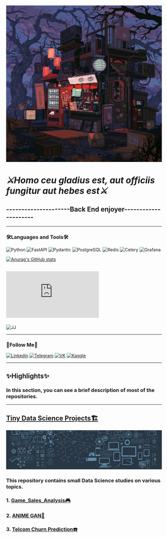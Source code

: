 ![Header](https://github.com/Andy666Fox/Andy666Fox/blob/main/assets/header_1.gif?raw=true)

# ***⚔️Homo ceu gladius est, aut officiis fungitur aut hebes est⚔️***


## ---------------------Back End enjoyer---------------------
---


### **🛠️Languages and Tools🛠️**


![Python](https://img.shields.io/badge/-Python-00ff1a?style=for-the-badge&logo=python&logoColor=000000)
![FastAPI](https://img.shields.io/badge/-FastAPI-40ff00?style=for-the-badge&logo=fastapi&logoColor=000000)
![Pydantic](https://img.shields.io/badge/-Pydantic-ffd90?style=for-the-badge&logo=pydantic&logoColor=000000)
![PostgreSQL](https://img.shields.io/badge/-PostgreSQL-ff7b00?style=for-the-badge&logo=postgresql&logoColor=000000)
![Redis](https://img.shields.io/badge/-Redis-ffd90?style=for-the-badge&logo=redis&logoColor=000000)
![Celery](https://img.shields.io/badge/-Celery-ff7b00?style=for-the-badge&logo=celery&logoColor=000000)
![Grafana](https://img.shields.io/badge/-Grafana-ddff00?style=for-the-badge&logo=grafana&logoColor=000000)




[![Anurag's GitHub stats](https://github-readme-stats.vercel.app/api?username=Andy666Fox&show_icons=true&theme=radical)](https://github.com/anuraghazra/github-readme-stats)



## ![🔥Hey my resume is here🔥](https://github.com/Andy666Fox/Andy666Fox/blob/main/Resume/Artem_Moroyanu.pdf)
![JJ]((https://github.com/Andy666Fox/Andy666Fox/blob/main/Resume/Moroyanu_CV.pdf))

---

### **🚩Follow Me🚩**


[![Linkedin](https://img.shields.io/badge/-Linkedin-ff005d?style=for-the-badge&logo=linkedin&logoColor=000000)](https://www.linkedin.com/in/heavyarmor/)
[![Telegram](https://img.shields.io/badge/-Telegram-ff00b3?style=for-the-badge&logo=telegram&logoColor=000000)](https://t.me/heavy_armor)
[![VK](https://img.shields.io/badge/-VKontakte-0E3DF3?style=for-the-badge&logo=VK&logoColor=000000)](https://vk.com/heavyground)
[![Kaggle](https://img.shields.io/badge/-Kaggle-0EEEF3?style=for-the-badge&logo=Kaggle&logoColor=000000)](https://www.kaggle.com/godovorez)

---

## **✨Highlights✨**
### In this section, you can see a brief description of most of the repositories.

---

## [**Tiny Data Science Projects🏗️**](https://github.com/Andy666Fox/TINY_DS_PROJECTS)
![DS_LOGO](https://github.com/Andy666Fox/Andy666Fox/blob/main/highlights_images/ds_logo.jpg?raw=true)

### **This repository contains small Data Science studies on various topics.**
### 1. [Game_Sales_Analysis🎮](https://github.com/Andy666Fox/TINY_DS_PROJECTS/tree/main/Game_Sales_Analysis)
### 2. [ANIME GAN👺](https://github.com/Andy666Fox/TINY_DS_PROJECTS/tree/main/FFA_GAN)
### 3. [Telcom Churn Prediction☎️](https://github.com/Andy666Fox/TINY_DS_PROJECTS/tree/main/Telcom_Churn_predict)
